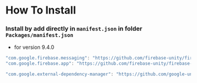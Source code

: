 # How To Install

### Install by add directly in `manifest.json` in folder `Packages/manifest.json`


+ for version 9.4.0
```csharp
"com.google.firebase.messaging": "https://github.com/firebase-unity/firebase-messaging.git?path=Assets/_Root#9.4.0",
"com.google.firebase.app": "https://github.com/firebase-unity/firebase-app.git?path=Assets/_Root#9.4.0",

"com.google.external-dependency-manager": "https://github.com/google-unity/external-dependency-manager.git?path=Assets/_Root#1.2.172",
```
